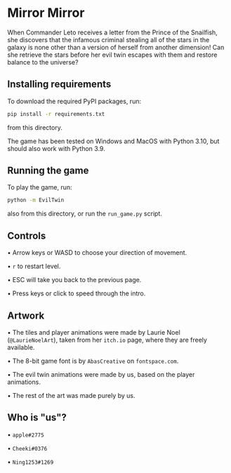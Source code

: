 <!-- https://pyweek.readthedocs.io/en/latest/help.html#how-to-submit-your-entry -->
# Mirror Mirror

When Commander Leto receives a letter from the Prince of the Snailfish,
she discovers that the infamous criminal stealing all of the stars in
the galaxy is none other than a version of herself from another dimension!
Can she retrieve the stars before her evil twin escapes with them and restore balance to the universe?

## Installing requirements

To download the required PyPI packages, run:

```sh
pip install -r requirements.txt
```

from this directory.

The game has been tested on Windows and MacOS with Python 3.10, but should also work with Python 3.9.

## Running the game

To play the game, run:

```sh
python -m EvilTwin
```

also from this directory, or run the `run_game.py` script.

## Controls

• Arrow keys or WASD to choose your direction of movement.

• `r` to restart level.

• ESC will take you back to the previous page.

• Press keys or click to speed through the intro.

## Artwork

• The tiles and player animations were made by Laurie Noel (`@LaurieNoelArt`), taken from her `itch.io` page, where they are freely available.

• The 8-bit game font is by `AbasCreative` on `fontspace.com`.

• The evil twin animations were made by us, based on the player animations.

• The rest of the art was made purely by us.

## Who is "us"?

• `applе#2775`

• `Cheeki#0376`

• `Ning1253#1269`

